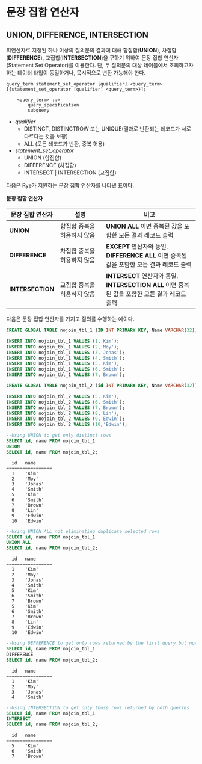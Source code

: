 문장 집합 연산자
================

UNION, DIFFERENCE, INTERSECTION
-------------------------------

피연산자로 지정된 하나 이상의 질의문의 결과에 대해 합집합(**UNION**), 차집합(**DIFFERENCE**), 교집합(**INTERSECTION**)을 구하기 위하여 문장 집합 연산자(Statement Set Operator)를 이용한다. 단, 두 질의문의 대상 테이블에서 조회하고자 하는 데이터 타입이 동일하거나, 묵시적으로 변환 가능해야 한다.

    query_term statement_set_operator [qualifier] <query_term>
    [{statement_set_operator [qualifier] <query_term>}];  

        <query_term> ::=
            query_specification
            subquery

-   *qualifier*
    -   DISTINCT, DISTINCTROW 또는 UNIQUE(결과로 반환되는 레코드가 서로 다르다는 것을 보장)
    -   ALL (모든 레코드가 반환, 중복 허용)
-   *statement\_set\_operator*
    -   UNION (합집합)
    -   DIFFERENCE (차집합)
    -   INTERSECT | INTERSECTION (교집합)

다음은 Rye가 지원하는 문장 집합 연산자를 나타낸 표이다.

**문장 집합 연산자**

<table>
<colgroup>
<col width="22%" />
<col width="26%" />
<col width="51%" />
</colgroup>
<thead>
<tr class="header">
<th>문장 집합 연산자</th>
<th>설명</th>
<th>비고</th>
</tr>
</thead>
<tbody>
<tr class="odd">
<td><strong>UNION</strong></td>
<td>합집합 중복을 허용하지 않음</td>
<td><strong>UNION ALL</strong> 이면 중복된 값을 포함한 모든 결과 레코드 출력</td>
</tr>
<tr class="even">
<td><strong>DIFFERENCE</strong></td>
<td>차집합 중복을 허용하지 않음</td>
<td><strong>EXCEPT</strong> 연산자와 동일. <strong>DIFFERENCE ALL</strong> 이면 중복된 값을 포함한 모든 결과 레코드 출력</td>
</tr>
<tr class="odd">
<td><strong>INTERSECTION</strong></td>
<td>교집합 중복을 허용하지 않음</td>
<td><strong>INTERSECT</strong> 연산자와 동일. <strong>INTERSECTION ALL</strong> 이면 중복된 값을 포함한 모든 결과 레코드 출력</td>
</tr>
</tbody>
</table>

다음은 문장 집합 연산자를 가지고 질의를 수행하는 예이다.

``` sql
CREATE GLOBAL TABLE nojoin_tbl_1 (ID INT PRIMARY KEY, Name VARCHAR(32));

INSERT INTO nojoin_tbl_1 VALUES (1,'Kim');
INSERT INTO nojoin_tbl_1 VALUES (2,'Moy');
INSERT INTO nojoin_tbl_1 VALUES (3,'Jonas');
INSERT INTO nojoin_tbl_1 VALUES (4,'Smith');
INSERT INTO nojoin_tbl_1 VALUES (5,'Kim');
INSERT INTO nojoin_tbl_1 VALUES (6,'Smith');
INSERT INTO nojoin_tbl_1 VALUES (7,'Brown');

CREATE GLOBAL TABLE nojoin_tbl_2 (id INT PRIMARY KEY, Name VARCHAR(32));

INSERT INTO nojoin_tbl_2 VALUES (5,'Kim');
INSERT INTO nojoin_tbl_2 VALUES (6,'Smith');
INSERT INTO nojoin_tbl_2 VALUES (7,'Brown');
INSERT INTO nojoin_tbl_2 VALUES (8,'Lin');
INSERT INTO nojoin_tbl_2 VALUES (9,'Edwin');
INSERT INTO nojoin_tbl_2 VALUES (10,'Edwin');

--Using UNION to get only distinct rows
SELECT id, name FROM nojoin_tbl_1
UNION
SELECT id, name FROM nojoin_tbl_2;
```
```
  id   name      
=================
  1    'Kim'     
  2    'Moy'     
  3    'Jonas'   
  4    'Smith'   
  5    'Kim'     
  6    'Smith'   
  7    'Brown'   
  8    'Lin'     
  9    'Edwin'   
  10   'Edwin'   
```

``` sql
--Using UNION ALL not eliminating duplicate selected rows
SELECT id, name FROM nojoin_tbl_1
UNION ALL
SELECT id, name FROM nojoin_tbl_2;
```
```
  id   name      
=================
  1    'Kim'     
  2    'Moy'     
  3    'Jonas'   
  4    'Smith'   
  5    'Kim'     
  6    'Smith'   
  7    'Brown'   
  5    'Kim'     
  6    'Smith'   
  7    'Brown'   
  8    'Lin'     
  9    'Edwin'   
  10   'Edwin'   
```

``` sql
--Using DEFFERENCE to get only rows returned by the first query but not by the second
SELECT id, name FROM nojoin_tbl_1
DIFFERENCE
SELECT id, name FROM nojoin_tbl_2;
```
```
  id   name      
=================
  1    'Kim'     
  2    'Moy'     
  3    'Jonas'   
  4    'Smith'   
```

``` sql
--Using INTERSECTION to get only those rows returned by both queries
SELECT id, name FROM nojoin_tbl_1
INTERSECT
SELECT id, name FROM nojoin_tbl_2;
```
```
  id   name      
=================
  5    'Kim'     
  6    'Smith'   
  7    'Brown'   
```
